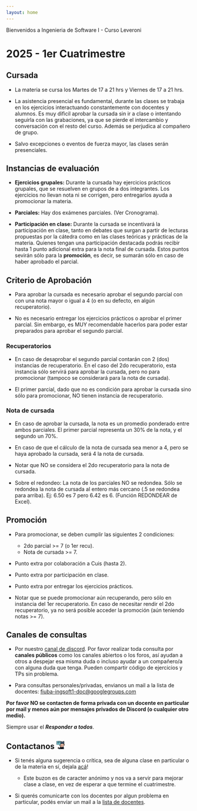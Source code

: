 ```yaml
---
layout: home
---
```


Bienvenidos a Ingenieria de Software I - Curso Leveroni

# 2025 - 1er Cuatrimestre

## Cursada

- La materia se cursa los Martes de 17 a 21 hrs y Viernes de 17 a 21 hrs. 

- La asistencia presencial es fundamental, durante las clases se trabaja en los ejercicios interactuando constantemente con docentes y alumnos. Es muy dificil aprobar la cursada sin ir a clase o intentando seguirla con las grabaciones, ya que se pierde el intercambio y conversación con el resto del curso. Además se perjudica al compañero de grupo.

- Salvo excepciones o eventos de fuerza mayor, las clases serán presenciales.

## Instancias de evaluación

- **Ejercicios grupales:** Durante la cursada hay ejercicios prácticos grupales, que se resuelven en grupos de a dos integrantes. Los ejercicios no llevan nota ni se corrigen, pero entregarlos ayuda a promocionar la materia.

- **Parciales:** Hay dos exámenes parciales. (Ver Cronograma).

- **Participación en clase:** Durante la cursada se incentivará la participación en clase, tanto en debates que surgan a partir de lecturas propuestas por la cátedra como en las clases teóricas y prácticas de la materia. Quienes tengan una participación destacada podrás recibir hasta 1 punto adicional extra para la nota final de cursada. Estos puntos sevirán sólo para la **promoción**, es decir, se sumarán sólo en caso de haber aprobado el parcial.

## Criterio de Aprobación

- Para aprobar la cursada es necesario aprobar el segundo parcial con con una nota mayor o igual a 4 (o en su defecto, en algún recuperatorio).

- No es necesario entregar los ejercicios prácticos o aprobar el primer parcial. Sin embargo, es MUY recomendable hacerlos para poder estar preparados para aprobar el segundo parcial.

### Recuperatorios

- En caso de desaprobar el segundo parcial contarán con 2 (dos) instancias de recuperatorio. En el caso del 2do recuperatorio, esta instancia sólo servirá para aprobar la cursada, pero no para promocionar (tampoco se considerará para la nota de cursada).

- El primer parcial, dado que no es condición para aprobar la cursada sino sólo para promocionar, NO tienen instancia de recuperatorio.

### Nota de cursada

- En caso de aprobar la cursada, la nota es un promedio ponderado entre ambos parciales. El primer parcial representa un 30% de la nota, y el segundo un 70%.

- En caso de que el cálculo de la nota de cursada sea menor a 4, pero se haya aprobado la cursada, será 4 la nota de cursada.

- Notar que NO se considera el 2do recuperatorio para la nota de cursada.

- Sobre el redondeo: La nota de los parciales NO se redondea. Sólo se redondea la nota de cursada al entero más cercano (.5 se redondea para arriba). Ej: 6.50 es 7 pero 6.42 es 6. (Función REDONDEAR de Excel).

## Promoción

- Para promocionar, se deben cumplir las siguientes 2 condiciones:
  - 2do parcial >= 7 (o 1er recu).
  - Nota de cursada >= 7.

- Punto extra por colaboración a Cuis (hasta 2).

- Punto extra por participación en clase.

- Punto extra por entregar los ejercicios prácticos.

- Notar que se puede promocionar aún recuperando, pero sólo en instancia del 1er recuperatorio. En caso de necesitar rendir el 2do recuperatorio, ya no será posible acceder la promoción (aún teniendo notas >= 7).

## Canales de consultas <a name="canales-consultas"></a>

- Por nuestro [canal de discord](https://discord.gg/3A5bbVKywa). Por favor realizar toda consulta por **canales públicos** como los canales abiertos o los foros, así ayudan a otros a despejar esa misma duda o incluso ayudar a un compañero/a con alguna duda que tenga. Pueden compartir código de ejercicios y TPs sin problema.

- Para consultas personales/privadas, envianos un mail a la lista de docentes: <a href="mailto:fiuba-ingsoft1-doc@googlegroups.com">fiuba-ingsoft1-doc@googlegroups.com</a>

**Por favor NO se contacten de forma privada con un docente en particular por mail y menos aún por mensajes privados de Discord (o cualquier otro medio).**

Siempre usar el **_Responder a todos_**.

## Contactanos <img alt="github icon" width="22px" src="./assets/icons/contact-us.svg" /> 

- Si tenés alguna sugerencia o crítica, sea de alguna clase en particular o de la materia en sí, dejala [acá](https://forms.gle/WgWQPYsmH7D9bR4W9)!

  - Este buzon es de caracter anónimo y nos va a servir para mejorar clase a clase, en vez de esperar a que termine el cuatrimestre.

- Si querés comunicarte con los docentes por algun problema en particular, podés envíar un mail a la <a href="mailto:fiuba-ingsoft1-doc@googlegroups.com">lista de docentes</a>.
